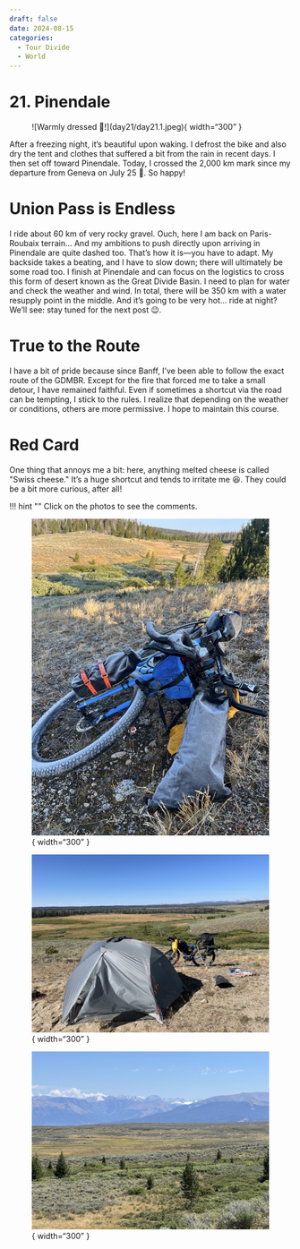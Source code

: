 ```yaml
---
draft: false 
date: 2024-08-15
categories:
  - Tour Divide
  - World
---
```


# 21. Pinendale

<figure markdown>
![Warmly dressed 🥶!](day21/day21.1.jpeg){ width=“300” }
</figure>

After a freezing night, it’s beautiful upon waking. I defrost the bike and also dry the tent and clothes that suffered a bit from the rain in recent days. I then set off toward Pinendale. Today, I crossed the 2,000 km mark since my departure from Geneva on July 25 💪. So happy!

<!-- more -->

# Union Pass is Endless

I ride about 60 km of very rocky gravel. Ouch, here I am back on Paris-Roubaix terrain... And my ambitions to push directly upon arriving in Pinendale are quite dashed too. That’s how it is—you have to adapt. My backside takes a beating, and I have to slow down; there will ultimately be some road too. I finish at Pinendale and can focus on the logistics to cross this form of desert known as the Great Divide Basin. I need to plan for water and check the weather and wind. In total, there will be 350 km with a water resupply point in the middle. And it’s going to be very hot... ride at night? We’ll see: stay tuned for the next post 😉.

# True to the Route

I have a bit of pride because since Banff, I’ve been able to follow the exact route of the GDMBR. Except for the fire that forced me to take a small detour, I have remained faithful. Even if sometimes a shortcut via the road can be tempting, I stick to the rules. I realize that depending on the weather or conditions, others are more permissive. I hope to maintain this course.

# Red Card

One thing that annoys me a bit: here, anything melted cheese is called "Swiss cheese." It’s a huge shortcut and tends to irritate me 😆. They could be a bit more curious, after all!

!!! hint ""
    Click on the photos to see the comments.

<figure markdown>

![I need to defrost the bike! 😅](day21/day21.2.jpeg){ width=“300” }

![Bivouac "alone in the world," very nice for meditating and letting the sun warm me up!](day21/day21.3.jpeg){ width=“300” }

![Yes, there is snow on those mountains!](day21/day21.4.jpeg){ width=“300” }

</figure>
